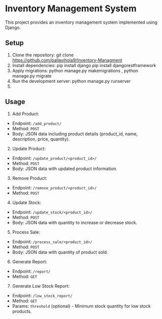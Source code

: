 # Inventory Management System

This project provides an inventory management system implemented using Django.

## Setup

1. Clone the repository:
git clone <https://github.com/pallavihola9/Inventory-Managment>
2. Install dependencies:
 pip install django
 pip install djangorestframework
3. Apply migrations: python manage.py makemigrations , python manage.py migrate
4. Run the development server: python manage.py runserver
5. 
## Usage

1. Add Product:
- Endpoint: `/add_product/`
- Method: `POST`
- Body: JSON data including product details (product_id, name, description, price, quantity).

2. Update Product:
- Endpoint: `/update_product/<product_id>/`
- Method: `POST`
- Body: JSON data with updated product information.

3. Remove Product:
- Endpoint: `/remove_product/<product_id>/`
- Method: `POST`

4. Update Stock:
- Endpoint: `/update_stock/<product_id>/`
- Method: `POST`
- Body: JSON data with quantity to increase or decrease stock.

5. Process Sale:
- Endpoint: `/process_sale/<product_id>/`
- Method: `POST`
- Body: JSON data with quantity of product sold.

6. Generate Report:
- Endpoint: `/report/`
- Method: `GET`

7. Generate Low Stock Report:
- Endpoint: `/low_stock_report/`
- Method: `GET`
- Params: `threshold` (optional) - Minimum stock quantity for low stock products.


